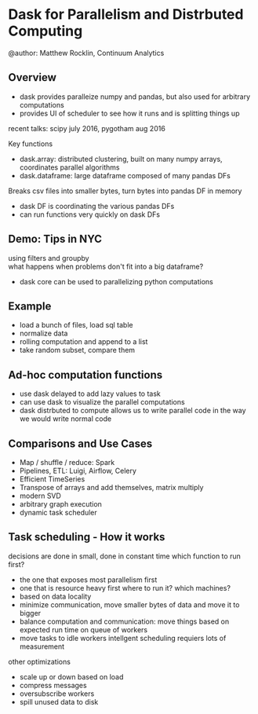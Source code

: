 # Dask for Parallelism and Distrbuted Computing
@author: Matthew Rocklin, Continuum Analytics

## Overview
- dask provides paralleize numpy and pandas, but also used for arbitrary computations  
- provides UI of scheduler to see how it runs and is splitting things up

recent talks: scipy july 2016, pygotham aug 2016

Key functions
- dask.array: distributed clustering, built on many numpy arrays, coordinates parallel algorithms  
- dask.dataframe: large dataframe composed of many pandas DFs

Breaks csv files into smaller bytes, turn bytes into pandas DF in memory  
- dask DF is coordinating the various pandas DFs  
- can run functions very quickly on dask DFs  

## Demo: Tips in NYC  
using filters and groupby  
what happens when problems don't fit into a big dataframe?
- dask core can be used to parallelizing python computations

## Example
- load a bunch of files, load sql table
- normalize data
- rolling computation and append to a list
- take random subset, compare them

## Ad-hoc computation functions
- use dask delayed to add lazy values to task
- can use dask to visualize the parallel computations
- dask distrbuted to compute
allows us to write parallel code in the way we would write normal code

## Comparisons and Use Cases
- Map / shuffle / reduce: Spark
- Pipelines, ETL: Luigi, Airflow, Celery
- Efficient TimeSeries
- Transpose of arrays and add themselves, matrix multiply
- modern SVD
- arbitrary graph execution
- dynamic task scheduler

## Task scheduling - How it works
decisions are done in small, done in constant time
which function to run first?
- the one that exposes most parallelism first
- one that is resource heavy first
where to run it? which machines?
- based on data locality
- minimize communication, move smaller bytes of data and move it to bigger
- balance computation and communication: move things based on expected run time on queue of workers
- move tasks to idle workers
intellgent scheduling requiers lots of measurement

other optimizations
- scale up or down based on load
- compress messages
- oversubscribe workers
- spill unused data to disk

